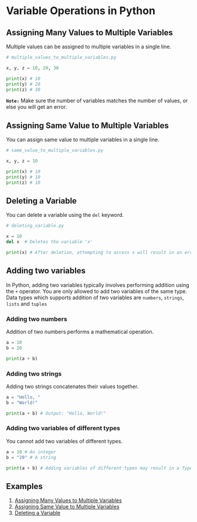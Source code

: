 # Variable Operations in Python

## Assigning Many Values to Multiple Variables

Multiple values can be assigned to multiple variables in a single line.

```python
# multiple_values_to_multiple_variables.py

x, y, z = 10, 20, 30

print(x) # 10
print(y) # 20
print(z) # 30
```

<b>`Note:`</b> Make sure the number of variables matches the number of values, or else you will get an error.

## Assigning Same Value to Multiple Variables

You can assign same value to multiple variables in a single line.

```python
# same_value_to_multiple_variables.py

x, y, z = 10

print(x) # 10
print(y) # 10
print(z) # 10
```

## Deleting a Variable

You can delete a variable using the `del` keyword.

```python
# deleting_variable.py

x = 10
del x  # Deletes the variable 'x'

print(x) # After deletion, attempting to access x will result in an error because the variable no longer exists.
```

## Adding two variables

In Python, adding two variables typically involves performing addition using the `+` operator. You are only allowed to add two variables of the same type. Data types which supports addition of two variables are `numbers`, `strings`, `lists` and `tuples`

### Adding two numbers

Addition of two numbers performs a mathematical operation.

```python
a = 10
b = 20

print(a + b)
```

### Adding two strings

Adding two strings concatenates their values together.

```python
a = "Hello, "
b = "World!"

print(a + b) # Output: "Hello, World!"
```

### Adding two variables of different types

You cannot add two variables of different types.

```python
a = 10 # An integer
b = "20" # A string

print(a + b) # Adding variables of different types may result in a Type Error
```

## Examples

1. [Assigning Many Values to Multiple Variables](multiple_values_to_multiple_variables.py)
2. [Assigning Same Value to Multiple Variables](same_value_to_multiple_variables.py)
3. [Deleting a Variable](deleting_variable.py)
